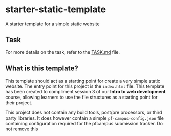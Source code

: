 # starter-static-template
A starter template for a simple static website

## Task
For more details on the task, refer to the [TASK.md](/TASK.md) file.

## What is this template?
This template should act as a starting point for create a very simple static website. The entry point for this project is the `index.html` file. This template
has been created to compliment session 3 of our **Intro to web development** course, allowing learners to use the file structures as a starting point for their
project.

This project does not contain any build tools, post/pre processors, or third party libraries. It does however contain a simple `pf-campus-config.json` file
containing configuration required for the pfcampus submission tracker. Do not remove this
